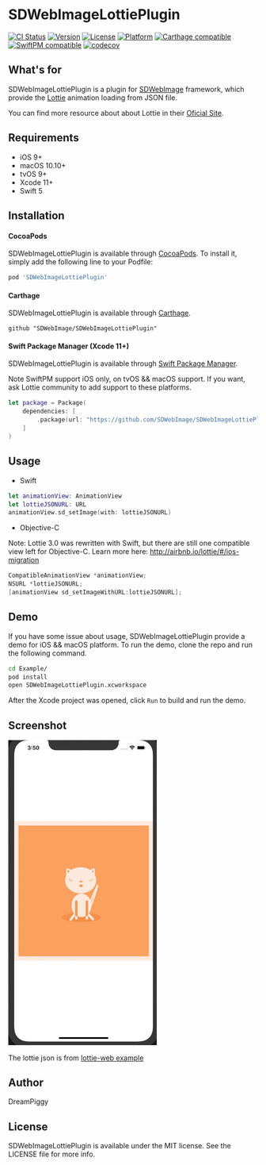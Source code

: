 # SDWebImageLottiePlugin

[![CI Status](https://img.shields.io/travis/SDWebImage/SDWebImageLottiePlugin.svg?style=flat)](https://travis-ci.org/SDWebImage/SDWebImageLottiePlugin)
[![Version](https://img.shields.io/cocoapods/v/SDWebImageLottiePlugin.svg?style=flat)](https://cocoapods.org/pods/SDWebImageLottiePlugin)
[![License](https://img.shields.io/cocoapods/l/SDWebImageLottiePlugin.svg?style=flat)](https://cocoapods.org/pods/SDWebImageLottiePlugin)
[![Platform](https://img.shields.io/cocoapods/p/SDWebImageLottiePlugin.svg?style=flat)](https://cocoapods.org/pods/SDWebImageLottiePlugin)
[![Carthage compatible](https://img.shields.io/badge/Carthage-compatible-brightgreen.svg?style=flat)](https://github.com/SDWebImage/SDWebImageLottiePlugin)
[![SwiftPM compatible](https://img.shields.io/badge/SwiftPM-compatible-brightgreen.svg?style=flat)](https://swift.org/package-manager/)
[![codecov](https://codecov.io/gh/SDWebImage/SDWebImageLottiePlugin/branch/master/graph/badge.svg)](https://codecov.io/gh/SDWebImage/SDWebImageLottiePlugin)

## What's for
SDWebImageLottiePlugin is a plugin for [SDWebImage](https://github.com/rs/SDWebImage/) framework, which provide the [Lottie](https://github.com/airbnb/lottie-ios) animation loading from JSON file.

You can find more resource about about Lottie in their [Oficial Site](https://airbnb.design/lottie/).

## Requirements

+ iOS 9+
+ macOS 10.10+
+ tvOS 9+
+ Xcode 11+
+ Swift 5

## Installation

#### CocoaPods

SDWebImageLottiePlugin is available through [CocoaPods](https://cocoapods.org). To install
it, simply add the following line to your Podfile:

```ruby
pod 'SDWebImageLottiePlugin'
```

#### Carthage

SDWebImageLottiePlugin is available through [Carthage](https://github.com/Carthage/Carthage).

```
github "SDWebImage/SDWebImageLottiePlugin"
```

#### Swift Package Manager (Xcode 11+)

SDWebImageLottiePlugin is available through [Swift Package Manager](https://swift.org/package-manager).

Note SwiftPM support iOS only, on tvOS && macOS support. If you want, ask Lottie community to add support to these platforms.

```swift
let package = Package(
    dependencies: [
        .package(url: "https://github.com/SDWebImage/SDWebImageLottiePlugin.git", from: "0.1")
    ]
)
```

## Usage

+ Swift

```swift
let animationView: AnimationView
let lottieJSONURL: URL
animationView.sd_setImage(with: lottieJSONURL)
```

+ Objective-C

Note: Lottie 3.0 was rewritten with Swift, but there are still one compatible view left for Objective-C. Learn more here: http://airbnb.io/lottie/#/ios-migration

```objective-c
CompatibleAnimationView *animationView;
NSURL *lottieJSONURL;
[animationView sd_setImageWithURL:lottieJSONURL];
```

## Demo

If you have some issue about usage, SDWebImageLottiePlugin provide a demo for iOS && macOS platform. To run the demo, clone the repo and run the following command.

```bash
cd Example/
pod install
open SDWebImageLottiePlugin.xcworkspace
```

After the Xcode project was opened, click `Run` to build and run the demo.

## Screenshot

<img src="https://raw.githubusercontent.com/SDWebImage/SDWebImageLottiePlugin/master/Example/Screenshot/LottieDemo.gif" width="300" />

The lottie json is from [lottie-web example](https://github.com/airbnb/lottie-web/tree/master/demo/gatin)

## Author

DreamPiggy

## License

SDWebImageLottiePlugin is available under the MIT license. See the LICENSE file for more info.

